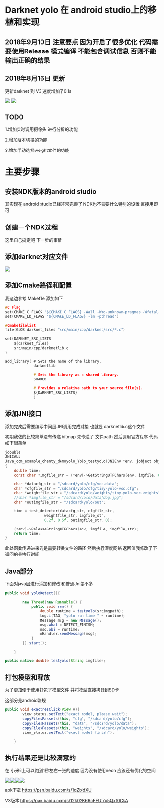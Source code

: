 # Darknet yolo 在 android studio上的移植和实现

## 2018年9月10日 注意要点 因为开启了很多优化 代码需要使用Release 模式编译 不能包含调试信息 否则不能输出正确的结果


## 2018年8月16日 更新

更新darknet 到 V3 速度增加了0.1s


![](http://www.chenty.com/wp-content/uploads/2018/08/1-576x1024.gif)
![](http://www.chenty.com/wp-content/uploads/2018/08/2-576x1024.jpg)

## TODO

1.增加实时调用摄像头 进行分析的功能

2.增加版本切换的功能

3.增加手动选择weight文件的功能

# 主要步骤

## 安装NDK版本的android studio

其实现在 android studio已经非常完善了
NDK也不需要什么特别的设置 直接用即可

## 创建一个NDK过程
这里自己搞定吧 下一步的事情

## 添加darknet对应文件
![](http://www.chenty.com/wp-content/uploads/2018/02/TIM%E5%9B%BE%E7%89%8720180214175700.png)

## 添加Cmake路径和配置
我这边参考 Makefile 添加如下

```c
#C Flag
set(CMAKE_C_FLAGS "${CMAKE_C_FLAGS} -Wall -Wno-unknown-pragmas -Wfatal-errors -fPIC")
set(CMAKE_LD_FLAGS "${CMAKE_LD_FLAGS} -lm -pthread")

#Cmakefilelist
file(GLOB darknet_files "src/main/cpp/darknet/src/*.c")

set(DARKNET_SRC_LISTS
    ${darknet_files}
    src/main/cpp/darknetlib.c
)

add_library( # Sets the name of the library.
             darknetlib

             # Sets the library as a shared library.
             SHARED

             # Provides a relative path to your source file(s).
             ${DARKNET_SRC_LISTS}
             )
```

## 添加JNI接口
添加完成后需要编写中间层JNI调用完成对接
也就是 darknetlib.c这个文件

初期我做的比较简单没有传递 bitmap 先传递了 文件path 然后调用官方程序
代码如下很简单
```c
jdouble
JNICALL
Java_com_example_chenty_demoyolo_Yolo_testyolo(JNIEnv *env, jobject obj, jstring imgfile)
{
    double time;
    const char *imgfile_str = (*env)->GetStringUTFChars(env, imgfile, 0);

    char *datacfg_str = "/sdcard/yolo/cfg/voc.data";
    char *cfgfile_str = "/sdcard/yolo/cfg/tiny-yolo-voc.cfg";
    char *weightfile_str = "/sdcard/yolo/weights/tiny-yolo-voc.weights";
    //char *imgfile_str = "/sdcard/yolo/data/dog.jpg";
    char *outimgfile_str = "/sdcard/yolo/out";

    time = test_detector(datacfg_str, cfgfile_str,
                  weightfile_str, imgfile_str,
                  0.2f, 0.5f, outimgfile_str, 0);

    (*env)->ReleaseStringUTFChars(env, imgfile, imgfile_str);
    return time;
}
```

此处函数传递进来的是需要转换文件的路径 然后执行深度网络 
返回值我修改了下返回的是执行时间

## Java部分
下面对java层进行添加和修改 和普通Jni差不多
```java
public void yoloDetect(){

        new Thread(new Runnable() {
            public void run() {
                double runtime = testyolo(srcimgpath);
                Log.i(TAG, "yolo run time " + runtime);
                Message msg = new Message();
                msg.what = DETECT_FINISH;
                msg.obj = runtime;
                mHandler.sendMessage(msg);
            }
        }).start();

    }

public native double testyolo(String imgfile);
```

## 打包模型和释放
为了更加便于使用打包了模型文件 并将模型直接拷贝到SD卡

这部分是android常规
```java
public void exactresClick(View v){
        view_status.setText("exact model, please wait");
        copyFilesFassets(this, "cfg", "/sdcard/yolo/cfg");
        copyFilesFassets(this, "data", "/sdcard/yolo/data");
        copyFilesFassets(this, "weights", "/sdcard/yolo/weights");
        view_status.setText("exact model finish");

    }
```
## 执行结果还是比较满意的
在 小米6上可以跑到1秒左右一张的速度 因为没有使用neon 应该还有优化的空间

![](http://www.chenty.com/wp-content/uploads/2018/02/Screenshot_20180214-122851-576x1024.png)![](http://www.chenty.com/wp-content/uploads/2018/02/Screenshot_20180214-123105-576x1024.png)![](http://www.chenty.com/wp-content/uploads/2018/02/Screenshot_20180214-123015-576x1024.png)![](http://www.chenty.com/wp-content/uploads/2018/02/Screenshot_20180214-122952-576x1024.png)

apk下载
https://pan.baidu.com/s/1qZbIdXU

V3版本
https://pan.baidu.com/s/12k02K66cFEUt7x5Qxf0CkA



